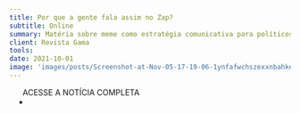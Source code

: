 ```yaml
---
title: Por que a gente fala assim no Zap?
subtitle: Online
summary: Matéria sobre meme como estratégia comunicativa para políticos
client: Revista Gama
tools: 
date: 2021-10-01
image: 'images/posts/Screenshot-at-Nov-05-17-19-06-1ynfafwchszexxnbahke4xq2a8o6319jjc4gfej996xw.png'
---
```




<div class="post__share"><ul class="share__list list-reset">ACESSE A NOTÍCIA COMPLETA<li class="share__item" style="margin-left: 10px"><a class="share__link share__facebook" style="background: #fa5657" href="https://gamarevista.uol.com.br/sociedade/zap-zap/por-que-a-gente-fala-assim-no-zap/ 
onclick=window.open(this.href, 'pop-up', 'left=20,top=20,width=500,height=500,toolbar=1,resizable=0'); return false;" title="Link" rel="nofollow"><i class="fa-solid fa-link"></i></a></li></ul></div>
<!-- <div class="gallery-box"><div class="gallery"><img src="/clipping/images/example-1.jpg" loading="lazy" alt="Project"><img src="/clipping/images/example-2.jpg" loading="lazy" alt="Project"></div><em>Gallery / <a href="https://www.freepik.com/" target="_blank">Freepic</a></em></div> -->